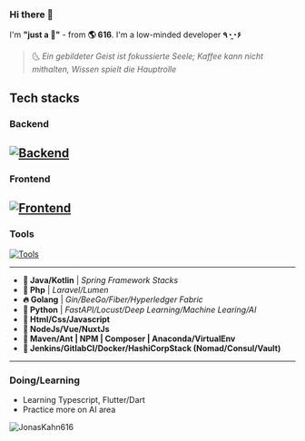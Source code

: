 ### Hi there 👋

I'm **"just a 🍵"** - from **🌎 616**. I'm a low-minded developer **٩◔̯◔۶** 

> 🌜 *Ein gebildeter Geist ist fokussierte Seele; Kaffee kann nicht mithalten, Wissen spielt die Hauptrolle*

## Tech stacks

### Backend
[![Backend](https://skillicons.dev/icons?i=java,kotlin,spring,php,laravel,golang,python,fastapi&theme=light)](https://github.com/JonasKahn616)
---
### Frontend
[![Frontend](https://skillicons.dev/icons?i=html,css,javascript,nodejs,vue,nuxt,dart,flutter&theme=light)](https://github.com/JonasKahn616)
---
### Tools
[![Tools](https://skillicons.dev/icons?i=linux,maven,jenkins,vite,webpack,gitlab,docker,vscode&theme=light)](https://github.com/JonasKahn616)

---

 - **🛫 Java/Kotlin** | _Spring Framework Stacks_
 - **🗻 Php** | _Laravel/Lumen_
 - **🔥 Golang** | _Gin/BeeGo/Fiber/Hyperledger Fabric_
 - **🔦 Python** | _FastAPI/Locust/Deep Learning/Machine Learing/AI_
 - **🔆 Html/Css/Javascript**
 - **🔶 NodeJs/Vue/NuxtJs**
 - **🔨 Maven/Ant | NPM | Composer | Anaconda/VirtualEnv**
 - **🧩 Jenkins/GitlabCI/Docker/HashiCorpStack (Nomad/Consul/Vault)**

---
### Doing/Learning

- Learning Typescript, Flutter/Dart
- Practice more on AI area

<p><img align="center" src="https://github-readme-streak-stats.herokuapp.com/?user=JonasKahn616&" alt="JonasKahn616" /></p>
 
